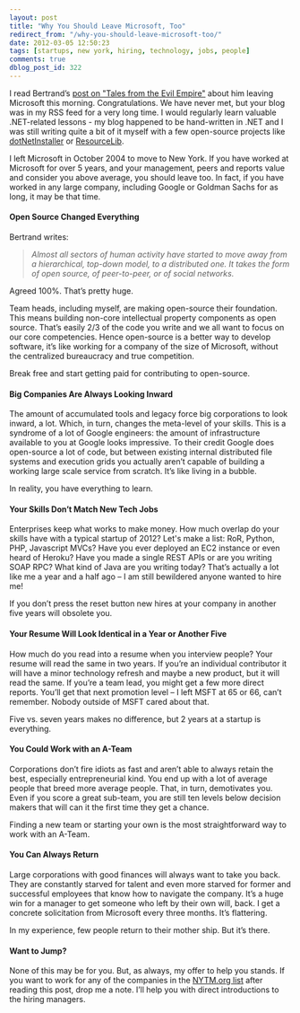```yaml
---
layout: post
title: "Why You Should Leave Microsoft, Too"
redirect_from: "/why-you-should-leave-microsoft-too/"
date: 2012-03-05 12:50:23
tags: [startups, new york, hiring, technology, jobs, people]
comments: true
dblog_post_id: 322
---
```

I read Bertrand’s [post on "Tales from the Evil Empire"](https://weblogs.asp.net/bleroy/archive/2012/02/29/leaving-the-evil-empire.aspx) about him leaving Microsoft this morning. Congratulations. We have never met, but your blog was in my RSS feed for a very long time. I would regularly learn valuable .NET-related lessons - my blog happened to be hand-written in .NET and I was still writing quite a bit of it myself with a few open-source projects like [dotNetInstaller](https://github.com/dblock/dotnetinstaller/) or [ResourceLib](https://github.com/dblock/resourcelib/).

I left Microsoft in October 2004 to move to New York. If you have worked at Microsoft for over 5 years, and your management, peers and reports value and consider you above average, you should leave too. In fact, if you have worked in any large company, including Google or Goldman Sachs for as long, it may be that time.

#### Open Source Changed Everything

Bertrand writes:

> _Almost all sectors of human activity have started to move away from a hierarchical, top-down model, to a distributed one. It takes the form of open source, of peer-to-peer, or of social networks._

Agreed 100%. That’s pretty huge.

Team heads, including myself, are making open-source their foundation. This means building non-core intellectual property components as open source. That’s easily 2/3 of the code you write and we all want to focus on our core competencies. Hence open-source is a better way to develop software, it’s like working for a company of the size of Microsoft, without the centralized bureaucracy and true competition.

Break free and start getting paid for contributing to open-source.

#### Big Companies Are Always Looking Inward

The amount of accumulated tools and legacy force big corporations to look inward, a lot. Which, in turn, changes the meta-level of your skills. This is a syndrome of  a lot of Google engineers: the amount of infrastructure available to you at Google looks impressive. To their credit Google does open-source a lot of code, but between existing internal distributed file systems and execution grids you actually aren’t capable of building a working large scale service from scratch. It’s like living in a bubble.

In reality, you have everything to learn.

#### Your Skills Don’t Match New Tech Jobs

Enterprises keep what works to make money. How much overlap do your skills have with a typical startup of 2012? Let's make a list: RoR, Python, PHP, Javascript MVCs? Have you ever deployed an EC2 instance or even heard of Heroku? Have you made a single REST APIs or are you writing SOAP RPC? What kind of Java are you writing today? That’s actually a lot like me a year and a half ago – I am still bewildered anyone wanted to hire me!

If you don’t press the reset button new hires at your company in another five years will obsolete you.

#### Your Resume Will Look Identical in a Year or Another Five

How much do you read into a resume when you interview people? Your resume will read the same in two years. If you’re an individual contributor it will have a minor technology refresh and maybe a new product, but it will read the same. If you’re a team lead, you might get a few more direct reports. You’ll get that next promotion level – I left MSFT at 65 or 66, can’t remember. Nobody outside of MSFT cared about that.

Five vs. seven years makes no difference, but 2 years at a startup is everything.

#### You Could Work with an A-Team

Corporations don’t fire idiots as fast and aren’t able to always retain the best, especially entrepreneurial kind. You end up with a lot of average people that breed more average people. That, in turn, demotivates you. Even if you score a great sub-team, you are still ten levels below decision makers that will can it the first time they get a chance.

Finding a new team or starting your own is the most straightforward way to work with an A-Team.

#### You Can Always Return

Large corporations with good finances will always want to take you back. They are constantly starved for talent and even more starved for former and successful employees that know how to navigate the company. It’s a huge win for a manager to get someone who left by their own will, back. I get a concrete solicitation from Microsoft every three months. It’s flattering.

In my experience, few people return to their mother ship. But it’s there.

#### Want to Jump?

None of this may be for you. But, as always, my offer to help you stands. If you want to work for any of the companies in the [NYTM.org list](https://web.archive.org/web/20170112034617/https://nytm.org/made/) after reading this post, drop me a note. I’ll help you with direct introductions to the hiring managers.
